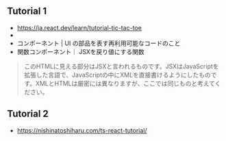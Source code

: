 ## Tutorial 1
- https://ja.react.dev/learn/tutorial-tic-tac-toe
- 
- コンポーネント |  UI の部品を表す再利用可能なコードのこと
- 関数コンポーネント｜ JSXを戻り値にする関数

>このHTMLに見える部分はJSXと言われるものです。JSXはJavaScriptを拡張した言語で、JavaScriptの中にXMLを直接書けるようにしたものです。XMLとHTMLは厳密には異なりますが、ここでは同じものと考えてください。

## Tutorial 2
- https://nishinatoshiharu.com/ts-react-tutorial/